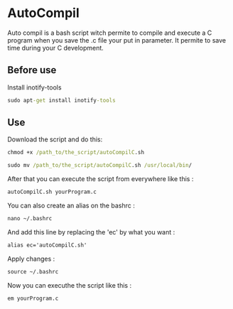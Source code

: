 # AutoCompil
Auto compil is a bash script witch permite to compile and execute a C program when you save the .c file your put in parameter. 
It permite to save time during your C development.

## Before use
Install inotify-tools
```cmd
sudo apt-get install inotify-tools
```

## Use
Download the script and do this: 

```cmd
chmod +x /path_to/the_script/autoCompilC.sh
```

```cmd
sudo mv /path_to/the_script/autoCompilC.sh /usr/local/bin/
```

After that you can execute the script from everywhere like this :
```cmd
autoCompilC.sh yourProgram.c 
```

You can also create an alias on the bashrc :

```cmd
nano ~/.bashrc 
```

And add this line by replacing the 'ec' by what you want :
```cmd
alias ec='autoCompilC.sh'
```

Apply changes :
```cmd
source ~/.bashrc 
```

Now you can executhe the script like this :
```cmd
em yourProgram.c 
```
